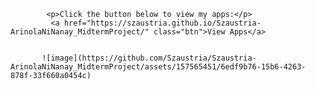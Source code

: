             <p>Click the button below to view my apps:</p>
             <a href="https://szaustria.github.io/Szaustria-ArinolaNiNanay_MidtermProject/" class="btn">View Apps</a>

             
           ![image](https://github.com/Szaustria/Szaustria-ArinolaNiNanay_MidtermProject/assets/157565451/6edf9b76-15b6-4263-878f-33f660a0454c)
